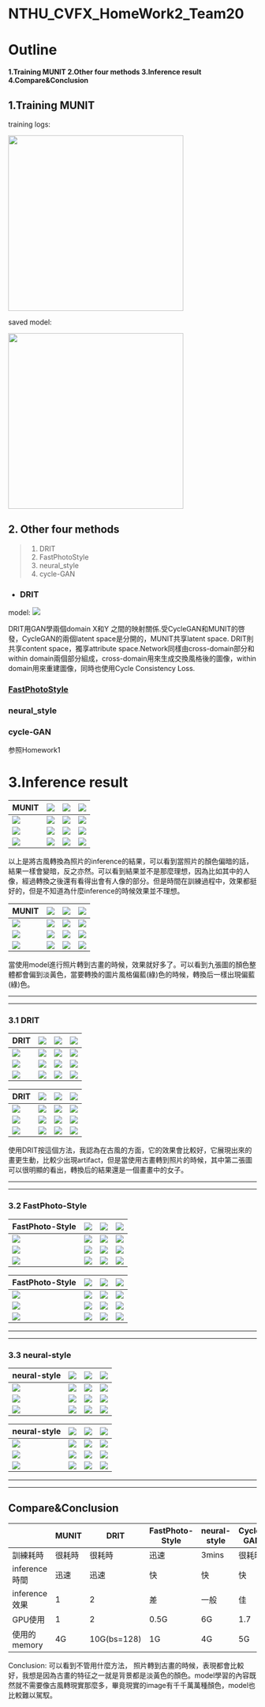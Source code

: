 # NTHU_CVFX_HomeWork2_Team20



# Outline

**1.Training MUNIT
2.Other four methods
3.Inference result
4.Compare&Conclusion**

## 1.Training MUNIT



training logs:

<img src="https://i.imgur.com/nhklRrB.png" width="355">


saved model:

<img src="https://i.imgur.com/noItfQj.png" width="355">





## **2. Other four methods**
> 1. DRIT
> 2. FastPhotoStyle
> 3. neural_style
> 4. cycle-GAN

- ### DRIT

model:
![](https://i.imgur.com/iNuJ7nF.png)


DRIT用GAN學兩個domain X和Y 之間的映射關係.受CycleGAN和MUNIT的啓發，CycleGAN的兩個latent space是分開的，MUNIT共享latent space. DRIT則共享content space，獨享attribute space.Network同樣由cross-domain部分和within domain兩個部分組成，cross-domain用來生成交換風格後的圖像，within domain用來重建圖像，同時也使用Cycle Consistency Loss.

### [FastPhotoStyle](https://arxiv.org/abs/1802.06474)


### neural_style


### cycle-GAN
参照Homework1




# **3.Inference result**


|    MUNIT                                                | ![](https://i.imgur.com/klgcr9G.png) | ![](https://i.imgur.com/cEDUBRZ.png) | ![](https://i.imgur.com/nCqHRiW.png) |
|--------------------------------------|--------------------------------------|--------------------------------------|-------------------------------------|
| ![](https://i.imgur.com/DNsRM0v.png) | ![](https://i.imgur.com/HQgjkUj.png)                                    | ![](https://i.imgur.com/4HwsI3E.png)                                    | ![](https://i.imgur.com/ab7PnUQ.png)                                    |
| ![](https://i.imgur.com/Cj3hdo3.png) | ![](https://i.imgur.com/78ZbIQ0.png)                                   | ![](https://i.imgur.com/KbU9q7t.png)                                   | ![](https://i.imgur.com/jwnZFbx.png)                                  |
| ![](https://i.imgur.com/jXL2sqg.png)| ![](https://i.imgur.com/oxWhjjx.png)                                  | ![](https://i.imgur.com/H0aZXj3.png)                                  | ![](https://i.imgur.com/PffnLjS.png)                                 |

以上是將古風轉換為照片的inference的結果，可以看到當照片的顏色偏暗的話，結果一樣會變暗，反之亦然。可以看到結果並不是那麼理想，因為比如其中的人像，經過轉換之後還有看得出會有人像的部分。但是時間在訓練過程中，效果都挺好的，但是不知道為什麼inference的時候效果並不理想。

|    MUNIT                                                          | ![](https://i.imgur.com/DNsRM0v.png) | ![](https://i.imgur.com/Cj3hdo3.png) | ![](https://i.imgur.com/jXL2sqg.png) |
|--------------------------------------|--------------------------------------|--------------------------------------|-------------------------------------|
| ![](https://i.imgur.com/klgcr9G.png) | ![](https://i.imgur.com/ico3aiO.png)                                    | ![](https://i.imgur.com/aXmm4iO.png)                                    | ![](https://i.imgur.com/t1oNztm.png)                                   |
| ![](https://i.imgur.com/cEDUBRZ.png) | ![](https://i.imgur.com/YgehFw2.png)                                   | ![](https://i.imgur.com/U1cuDSm.png)                                   |  ![](https://i.imgur.com/Ls3pt8w.png)                                  |
| ![](https://i.imgur.com/nCqHRiW.png) | ![](https://i.imgur.com/90cLh1h.png)                                  | ![](https://i.imgur.com/0to7330.png)                                  | ![](https://i.imgur.com/PEhRQKd.png)                                 |

當使用model進行照片轉到古畫的時候，效果就好多了。可以看到九張圖的顏色整體都會偏到淡黃色，當要轉換的圖片風格偏藍(綠)色的時候，轉換后一樣出現偏藍(綠)色。

----
----

### **3.1 DRIT**


| DRIT                                 | ![](https://i.imgur.com/DNsRM0v.png) | ![](https://i.imgur.com/Cj3hdo3.png) | ![](https://i.imgur.com/jXL2sqg.png) |
|--------------------------------------|--------------------------------------|--------------------------------------|-------------------------------------|
| ![](https://i.imgur.com/klgcr9G.png) | ![](https://i.imgur.com/4aahfP2.png)                                    | ![](https://i.imgur.com/ECaesN2.png)                                    | ![](https://i.imgur.com/1FS6oAS.png)                                   |
| ![](https://i.imgur.com/cEDUBRZ.png) | ![](https://i.imgur.com/h7VbKlD.png)                                   | ![](https://i.imgur.com/N8FR84I.png)                                   | ![](https://i.imgur.com/9B3Zp8l.png)                                  |
| ![](https://i.imgur.com/nCqHRiW.png) | ![](https://i.imgur.com/HcHmjuB.png)                                  | ![](https://i.imgur.com/LpFFUo8.png)                                  | ![](https://i.imgur.com/2HH8org.png)                                 |



| DRIT                                 | ![](https://i.imgur.com/klgcr9G.png) | ![](https://i.imgur.com/cEDUBRZ.png) | ![](https://i.imgur.com/nCqHRiW.png) |
|--------------------------------------|--------------------------------------|--------------------------------------|-------------------------------------|
| ![](https://i.imgur.com/jXL2sqg.png) | ![](https://i.imgur.com/J8lMD3c.png)| ![](https://i.imgur.com/uAlhNZO.png)                                    | ![](https://i.imgur.com/SgUh2At.png)                                   |
| ![](https://i.imgur.com/Cj3hdo3.png) | ![](https://i.imgur.com/s8Wf0vl.png)                                   | ![](https://i.imgur.com/JQXw1VZ.png)                                   | ![](https://i.imgur.com/d3iBGUh.png)                                  |
| ![](https://i.imgur.com/DNsRM0v.png) |  ![](https://i.imgur.com/VCcwEuu.png)                          | ![](https://i.imgur.com/3qzZCmR.png)                                    | ![](https://i.imgur.com/oibFdd9.png)


使用DRIT按這個方法，我認為在古風的方面，它的效果會比較好，它展現出來的畫更生動，比較少出現artifact，但是當使用古畫轉到照片的時候，其中第二張圖可以很明顯的看出，轉換后的結果還是一個畫畫中的女子。



----
----

### **3.2 FastPhoto-Style**

| FastPhoto-Style                        | ![](https://i.imgur.com/DNsRM0v.png) | ![](https://i.imgur.com/Cj3hdo3.png)|![](https://i.imgur.com/jXL2sqg.png) |
|--------------------------------------|--------------------------------------|--------------------------------------|-------------------------------------|
| ![](https://i.imgur.com/klgcr9G.png) |![](https://i.imgur.com/PEJfajr.png)| ![](https://i.imgur.com/qBt32VL.png)| ![](https://i.imgur.com/0Ky7fCh.png)
| ![](https://i.imgur.com/cEDUBRZ.png) |![](https://i.imgur.com/g6Zr1WK.png)|![](https://i.imgur.com/sWcDiyj.png)| ![](https://i.imgur.com/rLbYHiC.png)|
| ![](https://i.imgur.com/nCqHRiW.png) | ![](https://i.imgur.com/0PUMzVc.png)| ![](https://i.imgur.com/znoV8h4.png)| ![](https://i.imgur.com/c3nAGfw.png)|


| FastPhoto-Style              | ![](https://i.imgur.com/klgcr9G.png) | ![](https://i.imgur.com/cEDUBRZ.png) | ![](https://i.imgur.com/nCqHRiW.png) |
|--------------------------------------|--------------------------------------|--------------------------------------|-------------------------------------|
|![](https://i.imgur.com/DNsRM0v.png) |![](https://i.imgur.com/9iBrvfU.png)|![](https://i.imgur.com/XOQBm3y.png)| ![](https://i.imgur.com/ezI6sij.png)|
| ![](https://i.imgur.com/Cj3hdo3.png) |![](https://i.imgur.com/Q2lOrzG.png)|![](https://i.imgur.com/fbsQb5g.png)|![](https://i.imgur.com/h3IXLkc.png)
|![](https://i.imgur.com/jXL2sqg.png)|![](https://i.imgur.com/uPVVZpr.png)|![](https://i.imgur.com/E6HKkpZ.png)|![](https://i.imgur.com/yJ0wGAL.png)|



----
----


### **3.3 neural-style**



| neural-style                                 | ![](https://i.imgur.com/DNsRM0v.png) | ![](https://i.imgur.com/Cj3hdo3.png) | ![](https://i.imgur.com/jXL2sqg.png) |
|--------------------------------------|--------------------------------------|--------------------------------------|-------------------------------------|
| ![](https://i.imgur.com/klgcr9G.png) | ![](https://i.imgur.com/ShYcXDV.png)| ![](https://i.imgur.com/ZRaCKV3.png)| ![](https://i.imgur.com/Sxs4t2P.png)
| ![](https://i.imgur.com/cEDUBRZ.png) | ![](https://i.imgur.com/z6qoQiJ.png)| ![](https://i.imgur.com/VGQwlwt.png)| ![](https://i.imgur.com/THAS58N.png)
| ![](https://i.imgur.com/nCqHRiW.png) | ![](https://i.imgur.com/4F0jzll.png)| ![](https://i.imgur.com/wdbiWyy.png)| ![](https://i.imgur.com/GZ2ID9P.png)|




| neural-style                                | ![](https://i.imgur.com/klgcr9G.png) | ![](https://i.imgur.com/cEDUBRZ.png) | ![](https://i.imgur.com/nCqHRiW.png) |
|--------------------------------------|--------------------------------------|--------------------------------------|-------------------------------------|
| ![](https://i.imgur.com/DNsRM0v.png) |![](https://i.imgur.com/bNsneNP.png)| ![](https://i.imgur.com/zcDYd3Y.png)| ![](https://i.imgur.com/QAMcDEp.png)|
| ![](https://i.imgur.com/Cj3hdo3.png) |![](https://i.imgur.com/51yxt7O.png)|![](https://i.imgur.com/T5XYCDY.png)| ![](https://i.imgur.com/jMZAeHR.png)
|![](https://i.imgur.com/jXL2sqg.png) |![](https://i.imgur.com/Ewx5Tay.png)|![](https://i.imgur.com/trgp5L7.png)|![](https://i.imgur.com/nKabh6K.png)|




----
----

## Compare&Conclusion

|               | MUNIT | DRIT | FastPhoto-Style | neural-style | Cycle-GAN |
|---------------|-------|------|-----------------|--------------|-----------|
| 訓練耗時      |   很耗時    |  很耗時    |      迅速           |    3mins          |       很耗時    |
| inference時間      |  迅速     |  迅速    |         快        |     快     |     快      |
| inference效果 |    1   |   2   |        差         |          一般    |      佳     |
| GPU使用       |   1    |  2    |       0.5G          |   6G           |   1.7       |
| 使用的memory  |  4G     |   10G(bs=128)    |      1G |    4G  |      5G      |
Conclusion:
   可以看到不管用什麼方法， 照片轉到古畫的時候，表現都會比較好，我想是因為古畫的特征之一就是背景都是淡黃色的顏色。model學習的內容既然就不需要像古風轉現實那麼多，畢竟現實的image有千千萬萬種顏色，model也比較難以駕馭。



<br/><br/>
<br/><br/><br/><br/><br/>








